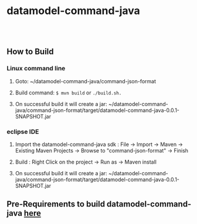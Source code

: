 # datamodel-command-java

<br></br>

## How to Build

### Linux command line

1. Goto: 
  ~/datamodel-command-java/command-json-format

2. Build command:
  `$ mvn build` or `./build.sh.`

3. On successful build it will create a jar:
  ~/datamodel-command-java/command-json-format/target/datamodel-command-java-0.0.1-SNAPSHOT.jar

### eclipse IDE

1. Import the datamodel-command-java sdk :
   File -> Import -> Maven -> Existing Maven Projects -> Browse to "command-json-format" -> Finish

2. Build :
   Right Click on the project -> Run as -> Maven install

3. On successful build it will create a jar:
  ~/datamodel-command-java/command-json-format/target/datamodel-command-java-0.0.1-SNAPSHOT.jar

## Pre-Requirements to build datamodel-command-java [here](./README.md)
